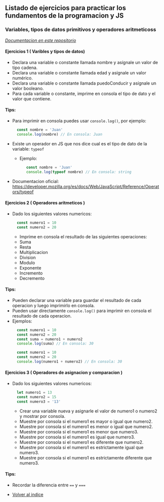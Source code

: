 ## Listado de ejercicios para practicar los fundamentos de la programacion y JS

### Variables, tipos de datos primitivos y operadores aritmeticoss
_[Documentacion en este repositorio](../../JavaScript/Fundamentos/VariablesYTipos/variablesYTipos.md)_

#### Ejercicios 1 ( Varibles y tipos de datos)

- Declara una variable o constante llamada nombre y asígnale un valor de tipo cadena.
- Declara una variable o constante llamada edad y asígnale un valor numérico.
- Declara una variable o constante llamada puedoConducir y asígnale un valor booleano.
- Para cada variable o constante, imprime en consola el tipo de dato y el valor que contiene.

#### Tips:
  - Para imprimir en consola puedes usar `console.log()`, por ejemplo:
      ```js
        const nombre = 'Juan'
        console.log(nombre) // En consola: Juan
      ```

  - Existe un operador en JS que nos dice cual es el tipo de dato de la variable: `typeof`
    - Ejemplo:
      ```js
         const nombre = 'Juan'
         console.log(typeof nombre) // En consola: string
      ```
- Documentacion oficial: https://developer.mozilla.org/es/docs/Web/JavaScript/Reference/Operators/typeof

#### Ejercicios 2 ( Operadores aritmeticos )

- Dado los siguientes valores numericos:
  ```js
    const numero1 = 10
    const numero2 = 20
    ```
    - Imprime en consola el resultado de las siguientes operaciones:
    - Suma
    - Resta
    - Multiplicacion
    - Division
    - Modulo
    - Exponente
    - Incremento
    - Decremento

#### Tips:
  - Pueden declarar una variable para guardar el resultado de cada operacion y luego imprimirlo en consola.
  - Pueden usar directamente `console.log()` para imprimir en consola el resultado de cada operacion.
  - Ejemplos:
    ```js
      const numero1 = 10
      const numero2 = 20
      const suma = numero1 + numero2
      console.log(suma) // En consola: 30

      const numero1 = 10
      const numero2 = 20
      console.log(numero1 + numero2) // En consola: 30
    ```

#### Ejercicios 3 ( Operadores de asignacion y comparacion )

- Dado los siguientes valores numericos:
  ```js
    let numero1 = 13
    const numero2 = 15
    const numero3 = '13' 
    ```
    - Crear una variable nueva y asignarle el valor de numero1 o numero2 y mostrar por consola.
    - Muestre por consola si el numero1 es mayor o igual que numero2.
    - Muestre por consola si el numero1 es menor o igual que numero2.
    - Muestre por consola si el numero1 es menor que numero3.
    - Muestre por consola si el numero1 es igual que numero3.
    - Muestre por consola si el numero1 es diferente que numero2.
    - Muestre por consola si el numero1 es estrictamente igual que numero3.
    - Muestre por consola si el numero1 es estrictamente diferente que numero3.

#### Tips:
  - Recordar la diferencia entre `==` y `===`


- [Volver al indice](../Ejercicios.md)
